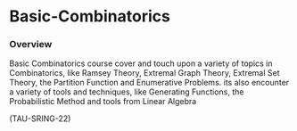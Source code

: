 # Basic-Combinatorics
### Overview
Basic Combinatorics  course  cover and touch upon a variety of topics in Combinatorics, like Ramsey Theory, Extremal Graph Theory, Extremal Set Theory, the Partition Function and Enumerative Problems.
its also encounter a variety of tools and techniques, like Generating Functions, the Probabilistic
Method and tools from Linear Algebra 

(TAU-SRING-22)
